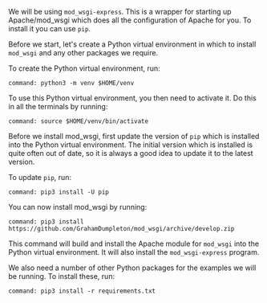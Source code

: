 We will be using `mod_wsgi-express`. This is a wrapper for starting up Apache/mod_wsgi which does all the configuration of Apache for you. To install it you can use `pip`.

Before we start, let's create a Python virtual environment in which to install `mod_wsgi` and any other packages we require.

To create the Python virtual environment, run:

```terminal:execute
command: python3 -m venv $HOME/venv
```

To use this Python virtual environment, you then need to activate it. Do this in all the terminals by running:

```terminal:execute-all
command: source $HOME/venv/bin/activate
```

Before we install mod_wsgi, first update the version of `pip` which is installed into the Python virtual environment. The initial version which is installed is quite often out of date, so it is always a good idea to update it to the latest version.

To update `pip`, run:

```terminal:execute
command: pip3 install -U pip
```

You can now install mod_wsgi by running:

```terminal:execute
command: pip3 install https://github.com/GrahamDumpleton/mod_wsgi/archive/develop.zip
```

This command will build and install the Apache module for `mod_wsgi` into the Python virtual environment. It will also install the `mod_wsgi-express` program.

We also need a number of other Python packages for the examples we will be running. To install these, run:

```terminal:execute
command: pip3 install -r requirements.txt
```
